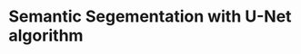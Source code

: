 # Semantic Segementation with U-Net algorithm

<!-- <img src="https://github.com/AyobamiAdebesin/Computer-Vision-DeepLearning-AI/blob/master/Week%203/outputs/input_image1.png">
<img src="https://github.com/AyobamiAdebesin/Computer-Vision-DeepLearning-AI/blob/master/Week%203/outputs/input_image2.png">
<img src="https://github.com/AyobamiAdebesin/Computer-Vision-DeepLearning-AI/blob/master/Week%203/outputs/input_image3.png"> -->

